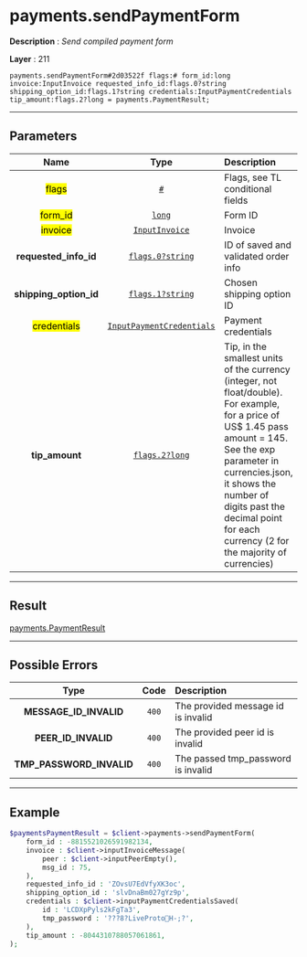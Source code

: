 # payments.sendPaymentForm

**Description** : *Send compiled payment form*

**Layer** : 211

```tl
payments.sendPaymentForm#2d03522f flags:# form_id:long invoice:InputInvoice requested_info_id:flags.0?string shipping_option_id:flags.1?string credentials:InputPaymentCredentials tip_amount:flags.2?long = payments.PaymentResult;
```

---

## Parameters

| Name | Type | Description |
| :---: | :---: | :--- |
| <mark>flags</mark> | [`#`](type/#) | Flags, see TL conditional fields |
| <mark>form_id</mark> | [`long`](type/long) | Form ID |
| <mark>invoice</mark> | [`InputInvoice`](type/InputInvoice) | Invoice |
| **requested_info_id** | [`flags.0?string`](type/string) | ID of saved and validated order info |
| **shipping_option_id** | [`flags.1?string`](type/string) | Chosen shipping option ID |
| <mark>credentials</mark> | [`InputPaymentCredentials`](type/InputPaymentCredentials) | Payment credentials |
| **tip_amount** | [`flags.2?long`](type/long) | Tip, in the smallest units of the currency (integer, not float/double). For example, for a price of US$ 1.45 pass amount = 145. See the exp parameter in currencies.json, it shows the number of digits past the decimal point for each currency (2 for the majority of currencies) |

---

## Result

[payments.PaymentResult](type/payments.PaymentResult)

---

## Possible Errors

| Type | Code | Description |
| :---: | :---: | :--- |
| **MESSAGE_ID_INVALID** | `400` | The provided message id is invalid |
| **PEER_ID_INVALID** | `400` | The provided peer id is invalid |
| **TMP_PASSWORD_INVALID** | `400` | The passed tmp_password is invalid |

---

## Example

```php
$paymentsPaymentResult = $client->payments->sendPaymentForm(
	form_id : -8815521026591982134,
	invoice : $client->inputInvoiceMessage(
		peer : $client->inputPeerEmpty(),
		msg_id : 75,
	),
	requested_info_id : 'ZOvsU7EdVfyXK3oc',
	shipping_option_id : 'slvDnaBm027gYz9p',
	credentials : $client->inputPaymentCredentialsSaved(
		id : 'LCDXpPyls2kFgTa3',
		tmp_password : '???8?LiveProtoH-;?',
	),
	tip_amount : -8044310788057061861,
);
```